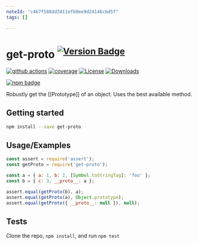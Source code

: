 ```yaml
---
noteId: "c467f588dd3411efb0ee9d24146cbd5f"
tags: []

---
```


# get-proto <sup>[![Version Badge][npm-version-svg]][package-url]</sup>

[![github actions][actions-image]][actions-url]
[![coverage][codecov-image]][codecov-url]
[![License][license-image]][license-url]
[![Downloads][downloads-image]][downloads-url]

[![npm badge][npm-badge-png]][package-url]

Robustly get the [[Prototype]] of an object. Uses the best available method.

## Getting started

```sh
npm install --save get-proto
```

## Usage/Examples

```js
const assert = require('assert');
const getProto = require('get-proto');

const a = { a: 1, b: 2, [Symbol.toStringTag]: 'foo' };
const b = { c: 3, __proto__: a };

assert.equal(getProto(b), a);
assert.equal(getProto(a), Object.prototype);
assert.equal(getProto({ __proto__: null }), null);
```

## Tests

Clone the repo, `npm install`, and run `npm test`

[package-url]: https://npmjs.org/package/get-proto
[npm-version-svg]: https://versionbadg.es/ljharb/get-proto.svg
[deps-svg]: https://david-dm.org/ljharb/get-proto.svg
[deps-url]: https://david-dm.org/ljharb/get-proto
[dev-deps-svg]: https://david-dm.org/ljharb/get-proto/dev-status.svg
[dev-deps-url]: https://david-dm.org/ljharb/get-proto#info=devDependencies
[npm-badge-png]: https://nodei.co/npm/get-proto.png?downloads=true&stars=true
[license-image]: https://img.shields.io/npm/l/get-proto.svg
[license-url]: LICENSE
[downloads-image]: https://img.shields.io/npm/dm/get-proto.svg
[downloads-url]: https://npm-stat.com/charts.html?package=get-proto
[codecov-image]: https://codecov.io/gh/ljharb/get-proto/branch/main/graphs/badge.svg
[codecov-url]: https://app.codecov.io/gh/ljharb/get-proto/
[actions-image]: https://img.shields.io/endpoint?url=https://github-actions-badge-u3jn4tfpocch.runkit.sh/ljharb/get-proto
[actions-url]: https://github.com/ljharb/get-proto/actions
